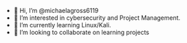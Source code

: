 - 👋 Hi, I’m @michaelagross6119
- 👀 I’m interested in cybersecurity and Project Management.
- 🌱 I’m currently learning Linux/Kali.
- 💞️ I’m looking to collaborate on learning projects

<!---
michaelagross6119/michaelagross6119 is a ✨ special ✨ repository because its `README.md` (this file) appears on your GitHub profile.
You can click the Preview link to take a look at your changes.
--->

